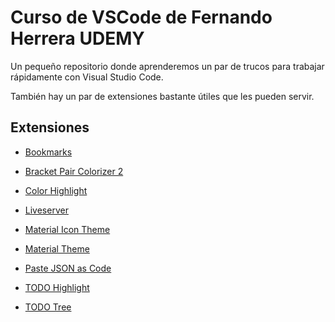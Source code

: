 # Curso de VSCode de Fernando Herrera UDEMY

Un pequeño repositorio donde aprenderemos un par de trucos para trabajar rápidamente con Visual Studio Code.

También hay un par de extensiones bastante útiles que les pueden servir.

## Extensiones

- [Bookmarks](https://marketplace.visualstudio.com/items?itemName=alefragnani.Bookmarks)

- [Bracket Pair Colorizer 2](https://marketplace.visualstudio.com/items?itemName=CoenraadS.bracket-pair-colorizer-2)

- [Color Highlight](https://marketplace.visualstudio.com/items?itemName=naumovs.color-highlight)

- [Liveserver](https://marketplace.visualstudio.com/items?itemName=ritwickdey.LiveServer)

- [Material Icon Theme](https://marketplace.visualstudio.com/items?itemName=PKief.material-icon-theme)

- [Material Theme](https://marketplace.visualstudio.com/items?itemName=Equinusocio.vsc-material-theme)

- [Paste JSON as Code](https://marketplace.visualstudio.com/items?itemName=quicktype.quicktype)

- [TODO Highlight](https://marketplace.visualstudio.com/items?itemName=wayou.vscode-todo-highlight)

- [TODO Tree](https://marketplace.visualstudio.com/items?itemName=Gruntfuggly.todo-tree)
